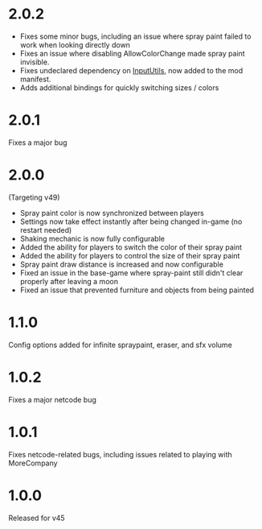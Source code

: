 # 2.0.2
- Fixes some minor bugs, including an issue where spray paint failed to work when looking directly down
- Fixes an issue where disabling AllowColorChange made spray paint invisible.
- Fixes undeclared dependency on [InputUtils](https://thunderstore.io/c/lethal-company/p/Rune581/LethalCompany_InputUtils/), now added to the mod manifest.
- Adds additional bindings for quickly switching sizes / colors

# 2.0.1
Fixes a major bug

# 2.0.0
(Targeting v49)
- Spray paint color is now synchronized between players
- Settings now take effect instantly after being changed in-game (no restart needed)
- Shaking mechanic is now fully configurable
- Added the ability for players to switch the color of their spray paint
- Added the ability for players to control the size of their spray paint
- Spray paint draw distance is increased and now configurable
- Fixed an issue in the base-game where spray-paint still didn't clear properly after leaving a moon
- Fixed an issue that prevented furniture and objects from being painted

# 1.1.0
Config options added for infinite spraypaint, eraser, and sfx volume

# 1.0.2
Fixes a major netcode bug

# 1.0.1
Fixes netcode-related bugs, including issues related to playing with MoreCompany

# 1.0.0
Released for v45